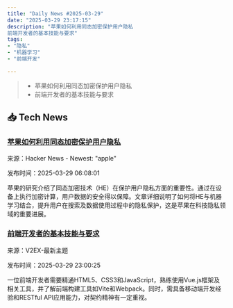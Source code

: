 ```yaml
---
title: "Daily News #2025-03-29"
date: "2025-03-29 23:17:15"
description: "苹果如何利用同态加密保护用户隐私
前端开发者的基本技能与要求"
tags: 
- "隐私"
- "机器学习"
- "前端开发"

---
```


> - 苹果如何利用同态加密保护用户隐私
> - 前端开发者的基本技能与要求

## 📥 Tech News

### [苹果如何利用同态加密保护用户隐私](https://machinelearning.apple.com/research/homomorphic-encryption)

来源：Hacker News - Newest: "apple"

发布时间：2025-03-29 06:08:01

苹果的研究介绍了同态加密技术（HE）在保护用户隐私方面的重要性。通过在设备上执行加密计算，用户数据的安全得以保障。文章详细说明了如何将HE与机器学习结合，提升用户在搜索及数据使用过程中的隐私保护，这是苹果在科技隐私领域的重要进展。

### [前端开发者的基本技能与要求](https://www.v2ex.com/t/1122006)

来源：V2EX-最新主题

发布时间：2025-03-29 23:00:25

一位前端开发者需要精通HTML5、CSS3和JavaScript，熟练使用Vue.js框架及相关工具，并了解前端构建工具如Vite和Webpack。同时，需具备移动端开发经验和RESTful API应用能力，对契约精神有一定重视。

